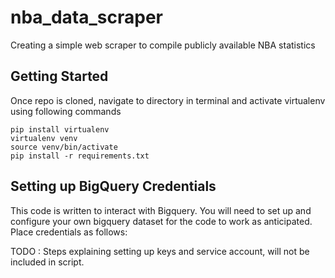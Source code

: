 # nba_data_scraper
Creating a simple web scraper to compile publicly available NBA statistics

## Getting Started

Once repo is cloned, navigate to directory in terminal and activate virtualenv using following commands

    pip install virtualenv 
    virtualenv venv 
    source venv/bin/activate 
    pip install -r requirements.txt

## Setting up BigQuery Credentials

This code is written to interact with Bigquery. You will need to set up and configure your own bigquery dataset for the
code to work as anticipated. Place credentials as follows:

TODO : Steps explaining setting up keys and service account, will not be included in script. 

